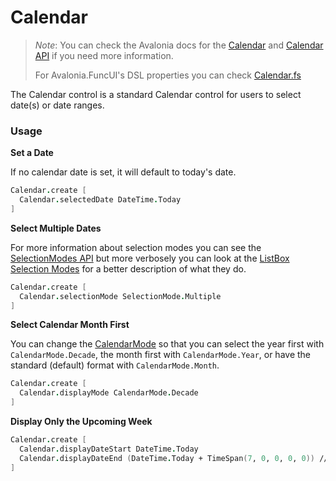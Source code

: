 # Calendar

> _Note_: You can check the Avalonia docs for the [Calendar](https://docs.avaloniaui.net/docs/controls/calendar) and [Calendar API](http://reference.avaloniaui.net/api/Avalonia.Controls/Calendar/) if you need more information.
>
> For Avalonia.FuncUI's DSL properties you can check [Calendar.fs](https://github.com/AvaloniaCommunity/Avalonia.FuncUI/blob/master/src/Avalonia.FuncUI.DSL/Calendar/Calendar.fs)

The Calendar control is a standard Calendar control for users to select date(s) or date ranges.

### Usage

**Set a Date**

If no calendar date is set, it will default to today's date.

```fsharp
Calendar.create [
  Calendar.selectedDate DateTime.Today
]
```

**Select Multiple Dates**

For more information about selection modes you can see the [SelectionModes API](http://reference.avaloniaui.net/api/Avalonia.Controls/SelectionMode/) but more verbosely you can look at the [ListBox Selection Modes](https://docs.avaloniaui.net/docs/controls/listbox#selectionmode) for a better description of what they do.

```fsharp
Calendar.create [
  Calendar.selectionMode SelectionMode.Multiple
]
```

**Select Calendar Month First**

You can change the [CalendarMode](http://reference.avaloniaui.net/api/Avalonia.Controls/CalendarMode/) so that you can select the year first with `CalendarMode.Decade`, the month first with `CalendarMode.Year`, or have the standard (default) format with `CalendarMode.Month`.

```fsharp
Calendar.create [
  Calendar.displayMode CalendarMode.Decade
]
```

**Display Only the Upcoming Week**

```fsharp
Calendar.create [
  Calendar.displayDateStart DateTime.Today
  Calendar.displayDateEnd (DateTime.Today + TimeSpan(7, 0, 0, 0, 0)) // TimeSpan constructor for 7 days
]
```
